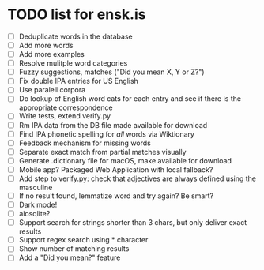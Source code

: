 # TODO list for ensk.is

* [ ] Deduplicate words in the database
* [ ] Add more words
* [ ] Add more examples
* [ ] Resolve mulitple word categories
* [ ] Fuzzy suggestions, matches ("Did you mean X, Y or Z?")
* [ ] Fix double IPA entries for US English
* [ ] Use paralell corpora
* [ ] Do lookup of English word cats for each entry and see if there is the appropriate correspondence
* [ ] Write tests, extend verify.py
* [ ] Rm IPA data from the DB file made available for download
* [ ] Find IPA phonetic spelling for *all* words via Wiktionary
* [ ] Feedback mechanism for missing words
* [ ] Separate exact match from partial matches visually
* [ ] Generate .dictionary file for macOS, make available for download
* [ ] Mobile app? Packaged Web Application with local fallback?
* [ ] Add step to verify.py: check that adjectives are always defined using the masculine
* [ ] If no result found, lemmatize word and try again? Be smart?
* [ ] Dark mode!
* [ ] aiosqlite?
* [ ] Support search for strings shorter than 3 chars, but only deliver exact results
* [ ] Support regex search using * character
* [ ] Show number of matching results
* [ ] Add a "Did you mean?" feature
